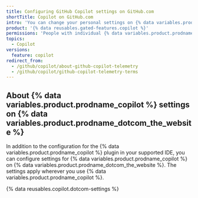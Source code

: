 ```yaml
---
title: Configuring GitHub Copilot settings on GitHub.com
shortTitle: Copilot on GitHub.com
intro: 'You can change your personal settings on {% data variables.product.prodname_dotcom_the_website %} to configure {% data variables.product.prodname_copilot %}''s behavior. This affects how {% data variables.product.prodname_copilot %} functions in any supported IDE you use.'
product: '{% data reusables.gated-features.copilot %}'
permissions: 'People with individual {% data variables.product.prodname_copilot %} subscriptions can configure their settings on {% data variables.product.prodname_dotcom_the_website %}.'
topics:
  - Copilot
versions:
  feature: copilot
redirect_from:
  - /github/copilot/about-github-copilot-telemetry
  - /github/copilot/github-copilot-telemetry-terms
---
```


## About {% data variables.product.prodname_copilot %} settings on {% data variables.product.prodname_dotcom_the_website %}

In addition to the configuration for the {% data variables.product.prodname_copilot %} plugin in your supported IDE, you can configure settings for {% data variables.product.prodname_copilot %} on {% data variables.product.prodname_dotcom_the_website %}. The settings apply wherever you use {% data variables.product.prodname_copilot %}.

{% data reusables.copilot.dotcom-settings %}
